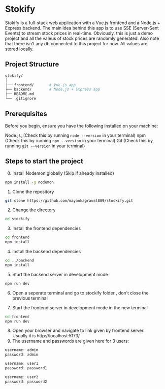 # Stokify

Stokify is a full-stack web application with a Vue.js frontend and a Node.js + Express backend. The main idea behind this app is to use SSE (Server-Sent Events) to stream stock prices in real-time. Obviously, this is just a demo project and all the valeus of stock prices are randomly generated.
Also note that there isn't any db connected to this project for now. All values are stored locally.


## Project Structure

```bash
stokify/
│
├── frontend/       # Vue.js app
├── backend/        # Node.js + Express app
├── README.md       
└── .gitignore
```
## Prerequisites
Before you begin, ensure you have the following installed on your machine:

Node.js, (Check this by running `node --version` in your terminal)
npm (Check this by running `npm --version` in your terminal)
Git (Check this by running `git --version` in your terminal)

## Steps to start the project

0. Install Nodemon globally (Skip if already installed)
```bash
npm install -g nodemon
```

1. Clone the repository
```bash
git clone https://github.com/mayankagrawal809/stockify.git
```
2. Change the directory
```bash
cd stockify
```
3. Install the frontend dependencies
```bash
cd frontend
npm install
```
4. install the backend dependencies
```bash
cd ../backend
npm install
```
5. Start the backend server in development mode
```bash
npm run dev
```
6. Open a seperate terminal and go to stockify folder , don't close the previous terminal

7. Start the frontend server in development mode in the new terminal
```bash
cd frontend
npm run dev
```
8. Open your browser and navigate to link given by frontend server. Usually it is http://localhost:5173/ 
9. The username and passwords are given here for 3 users:
```bash
username: admin
password: admin

username: user1
password: password1

username: user2
password: password2
```

